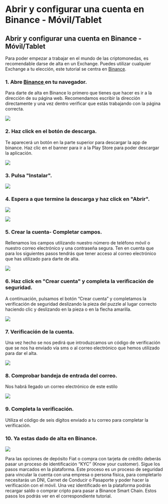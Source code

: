 # Abrir y configurar una cuenta en Binance - Móvil/Tablet

## Abrir y configurar una cuenta en Binance - Móvil/Tablet

Para poder empezar a trabajar en el mundo de las criptomonedas, es recomendable darse de alta en un Exchange. Puedes utilizar cualquier Exchange a tu elección, este tutorial se centra en [Binance](https://www.binance.com/es%20).



### 1. Abre [Binance ](https://www.binance.com/es%20)en tu navegador.

Para darte de alta en Binance lo primero que tienes que hacer es ir a la dirección de su página web. Recomendamos escribir la dirección directamente y una vez dentro verificar que estás trabajando con la página correcta.



![](../../../.gitbook/assets/1.jpg)



### 2. Haz click en el botón de descarga.

Te aparecerá un botón en la parte superior para descargar la app de binance. Haz clic en el banner para ir a la Play Store para poder descargar la aplicación.



![](../../../.gitbook/assets/screenshot_20210224-221349.jpg)



### 3. Pulsa "Instalar".



![](../../../.gitbook/assets/screenshot_20210224-221359.jpg)



### 4. Espera a que termine la descarga y haz click en "Abrir".



![](../../../.gitbook/assets/screenshot_20210224-221411.jpg)

![](../../../.gitbook/assets/screenshot_20210224-221417.jpg)



### 5. Crear la cuenta- Completar campos.

Rellenamos los campos utilizando nuestro número de teléfono móvil o nuestro correo electrónico y una contraseña segura. Ten en cuenta que para los siguientes pasos tendrás que tener acceso al correo electrónico que has utilizado para darte de alta.



![](../../../.gitbook/assets/binance_2%20%281%29.png)



### 6. Haz click en "Crear cuenta" y completa la verificación de seguridad.

A continuación, pulsamos el botón “Crear cuenta” y completamos la verificación de seguridad deslizando la pieza del puzzle al lugar correcto haciendo clic y deslizando en la pieza o en la flecha amarilla.



![](../../../.gitbook/assets/binance_4.png)



### 7. Verificación de la cuenta.

Una vez hecho se nos pedirá que introduzcamos un código de verificación que se nos ha enviado vía sms o al correo electrónico que hemos utilizado para dar el alta.



![](../../../.gitbook/assets/binance_5%20%281%29.png)



### 8. Comprobar bandeja de entrada del correo.

Nos habrá llegado un correo electrónico de este estilo



![](../../../.gitbook/assets/binance_6.png)



### 9. Completa la verificación.

Utiliza el código de seis dígitos enviado a tu correo para completar la verificación.



### 10. Ya estas dado de alta en Binance.



![](../../../.gitbook/assets/screenshot_20210224-221906%20%281%29.jpg)



Para las opciones de depósito Fiat o compra con tarjeta de crédito deberás pasar un proceso de identificación “KYC” \(Know your customer\). Sigue los pasos marcados en la plataforma. Este proceso es un proceso de seguridad para vincular la cuenta con una empresa o persona física, para completarlo necesitarás un DNI, Carnet de Conducir o Pasaporte y poder hacer la verificación con el móvil. Una vez identificado en la plataforma podrás recargar saldo o comprar cripto para pasar a Binance Smart Chain. Estos pasos los podrás ver en el correspondiente tutorial.

